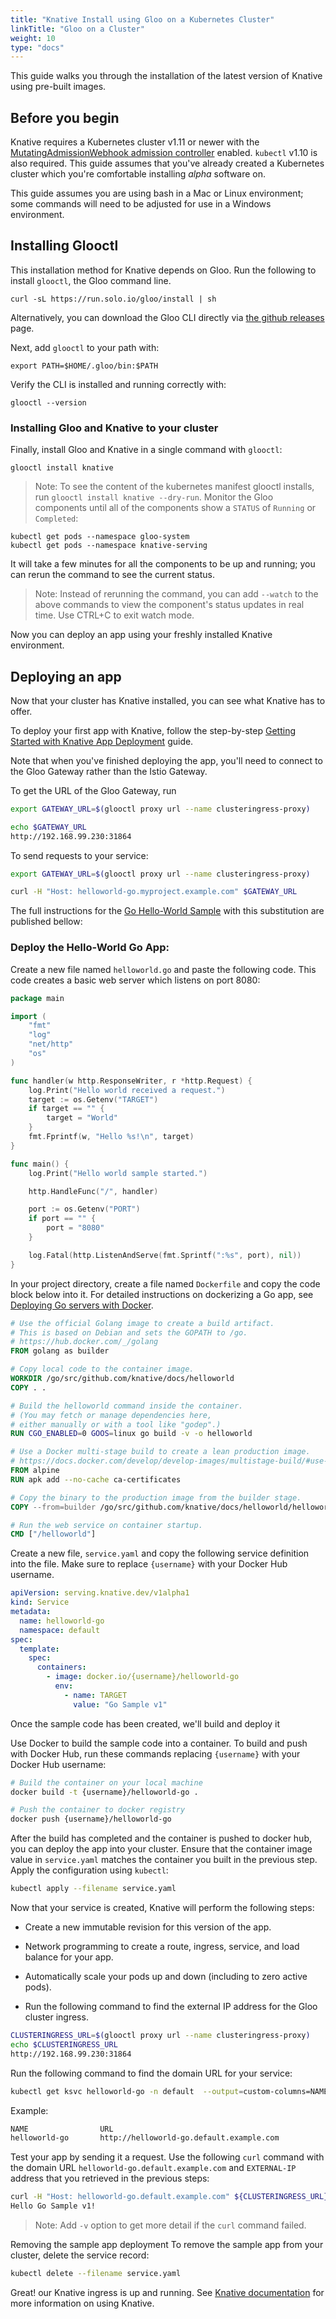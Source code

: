 ```yaml
---
title: "Knative Install using Gloo on a Kubernetes Cluster"
linkTitle: "Gloo on a Cluster"
weight: 10
type: "docs"
---
```


This guide walks you through the installation of the latest version of Knative
using pre-built images.

## Before you begin

Knative requires a Kubernetes cluster v1.11 or newer with the
[MutatingAdmissionWebhook admission controller](https://kubernetes.io/docs/reference/access-authn-authz/admission-controllers/#how-do-i-turn-on-an-admission-controller)
enabled. `kubectl` v1.10 is also required. This guide assumes that you've
already created a Kubernetes cluster which you're comfortable installing _alpha_
software on.

This guide assumes you are using bash in a Mac or Linux environment; some
commands will need to be adjusted for use in a Windows environment.

## Installing Glooctl

This installation method for Knative depends on Gloo. Run the following to
install `glooctl`, the Gloo command line.

```shell
curl -sL https://run.solo.io/gloo/install | sh
```

Alternatively, you can download the Gloo CLI directly via
[the github releases](https://github.com/solo-io/gloo/releases) page.

Next, add `glooctl` to your path with:

```shell
export PATH=$HOME/.gloo/bin:$PATH
```

Verify the CLI is installed and running correctly with:

```shell
glooctl --version
```

### Installing Gloo and Knative to your cluster

Finally, install Gloo and Knative in a single command with `glooctl`:

```shell
glooctl install knative
```

> Note: To see the content of the kubernetes manifest glooctl installs, run
> `glooctl install knative --dry-run`. Monitor the Gloo components until all of
> the components show a `STATUS` of `Running` or `Completed`:

```shell
kubectl get pods --namespace gloo-system
kubectl get pods --namespace knative-serving
```

It will take a few minutes for all the components to be up and running; you can
rerun the command to see the current status.

> Note: Instead of rerunning the command, you can add `--watch` to the above
> commands to view the component's status updates in real time. Use CTRL+C to
> exit watch mode.

Now you can deploy an app using your freshly installed Knative environment.

## Deploying an app

Now that your cluster has Knative installed, you can see what Knative has to
offer.

To deploy your first app with Knative, follow the step-by-step
[Getting Started with Knative App Deployment](./getting-started-knative-app.md)
guide.

Note that when you've finished deploying the app, you'll need to connect to the
Gloo Gateway rather than the Istio Gateway.

To get the URL of the Gloo Gateway, run

```bash
export GATEWAY_URL=$(glooctl proxy url --name clusteringress-proxy)

echo $GATEWAY_URL
http://192.168.99.230:31864
```

To send requests to your service:

```bash
export GATEWAY_URL=$(glooctl proxy url --name clusteringress-proxy)

curl -H "Host: helloworld-go.myproject.example.com" $GATEWAY_URL
```

The full instructions for the
[Go Hello-World Sample](../serving/samples/hello-world/helloworld-go) with this
substitution are published bellow:

### Deploy the Hello-World Go App:

Create a new file named `helloworld.go` and paste the following code. This code
creates a basic web server which listens on port 8080:

```go
package main

import (
    "fmt"
    "log"
    "net/http"
    "os"
)

func handler(w http.ResponseWriter, r *http.Request) {
    log.Print("Hello world received a request.")
    target := os.Getenv("TARGET")
    if target == "" {
        target = "World"
    }
    fmt.Fprintf(w, "Hello %s!\n", target)
}

func main() {
    log.Print("Hello world sample started.")

    http.HandleFunc("/", handler)

    port := os.Getenv("PORT")
    if port == "" {
        port = "8080"
    }

    log.Fatal(http.ListenAndServe(fmt.Sprintf(":%s", port), nil))
}
```

In your project directory, create a file named `Dockerfile` and copy the code
block below into it. For detailed instructions on dockerizing a Go app, see
[Deploying Go servers with Docker](https://blog.golang.org/docker).

```dockerfile
# Use the official Golang image to create a build artifact.
# This is based on Debian and sets the GOPATH to /go.
# https://hub.docker.com/_/golang
FROM golang as builder

# Copy local code to the container image.
WORKDIR /go/src/github.com/knative/docs/helloworld
COPY . .

# Build the helloworld command inside the container.
# (You may fetch or manage dependencies here,
# either manually or with a tool like "godep".)
RUN CGO_ENABLED=0 GOOS=linux go build -v -o helloworld

# Use a Docker multi-stage build to create a lean production image.
# https://docs.docker.com/develop/develop-images/multistage-build/#use-multi-stage-builds
FROM alpine
RUN apk add --no-cache ca-certificates

# Copy the binary to the production image from the builder stage.
COPY --from=builder /go/src/github.com/knative/docs/helloworld/helloworld /helloworld

# Run the web service on container startup.
CMD ["/helloworld"]
```

Create a new file, `service.yaml` and copy the following service definition into
the file. Make sure to replace `{username}` with your Docker Hub username.

```yaml
apiVersion: serving.knative.dev/v1alpha1
kind: Service
metadata:
  name: helloworld-go
  namespace: default
spec:
  template:
    spec:
      containers:
        - image: docker.io/{username}/helloworld-go
          env:
            - name: TARGET
              value: "Go Sample v1"
```

Once the sample code has been created, we'll build and deploy it

Use Docker to build the sample code into a container. To build and push with
Docker Hub, run these commands replacing `{username}` with your Docker Hub
username:

```bash
# Build the container on your local machine
docker build -t {username}/helloworld-go .

# Push the container to docker registry
docker push {username}/helloworld-go
```

After the build has completed and the container is pushed to docker hub, you can
deploy the app into your cluster. Ensure that the container image value in
`service.yaml` matches the container you built in the previous step. Apply the
configuration using `kubectl`:

```bash
kubectl apply --filename service.yaml
```

Now that your service is created, Knative will perform the following steps:

- Create a new immutable revision for this version of the app.
- Network programming to create a route, ingress, service, and load balance for
  your app.
- Automatically scale your pods up and down (including to zero active pods).

- Run the following command to find the external IP address for the Gloo cluster
  ingress.

```bash
CLUSTERINGRESS_URL=$(glooctl proxy url --name clusteringress-proxy)
echo $CLUSTERINGRESS_URL
http://192.168.99.230:31864
```

Run the following command to find the domain URL for your service:

```bash
kubectl get ksvc helloworld-go -n default  --output=custom-columns=NAME:.metadata.name,URL:.status.url
```

Example:

```bash
NAME                URL
helloworld-go       http://helloworld-go.default.example.com
```

Test your app by sending it a request. Use the following `curl` command with the
domain URL `helloworld-go.default.example.com` and `EXTERNAL-IP` address that
you retrieved in the previous steps:

```bash
curl -H "Host: helloworld-go.default.example.com" ${CLUSTERINGRESS_URL}
Hello Go Sample v1!
```

> Note: Add `-v` option to get more detail if the `curl` command failed.

Removing the sample app deployment To remove the sample app from your cluster,
delete the service record:

```bash
kubectl delete --filename service.yaml
```

Great! our Knative ingress is up and running. See
[Knative documentation](../README.md) for more information on using Knative.
